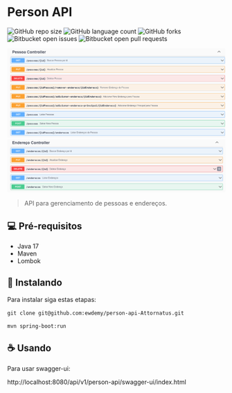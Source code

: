 # Person API

<!---Esses são exemplos. Veja https://shields.io para outras pessoas ou para personalizar este conjunto de escudos. Você pode querer incluir dependências, status do projeto e informações de licença aqui--->

![GitHub repo size](https://img.shields.io/github/repo-size/ewdemy/README-template?style=for-the-badge)
![GitHub language count](https://img.shields.io/github/languages/count/ewdemy/README-template?style=for-the-badge)
![GitHub forks](https://img.shields.io/github/forks/ewdemy/README-template?style=for-the-badge)
![Bitbucket open issues](https://img.shields.io/bitbucket/issues/ewdemy/README-template?style=for-the-badge)
![Bitbucket open pull requests](https://img.shields.io/bitbucket/pr-raw/ewdemy/README-template?style=for-the-badge)

<img src="./img/Screenshot (20).png" alt="exemplo imagem">
<img src="./img/Screenshot (21).png" alt="exemplo imagem">

> API para gerenciamento de pessoas e endereços.

## 💻 Pré-requisitos

* Java 17
* Maven
* Lombok

## 🚀 Instalando

Para instalar siga estas etapas:

```
git clone git@github.com:ewdemy/person-api-Attornatus.git
```

```
mvn spring-boot:run
```

## ☕ Usando

Para usar swagger-ui:

http://localhost:8080/api/v1/person-api/swagger-ui/index.html

